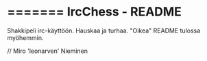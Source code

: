 =======
IrcChess - README
========

Shakkipeli irc-käyttöön. Hauskaa ja turhaa.
"Oikea" README tulossa myöhemmin.

// Miro 'leonarven' Nieminen
